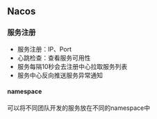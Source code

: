 ## Nacos

### 服务注册

* 服务注册：IP、Port
* 心跳检查：查看服务可用性
* 服务每隔10秒会去注册中心拉取服务列表
* 服务中心反向推送服务异常通知

#### namespace
可以将不同团队开发的服务放在不同的namespace中

